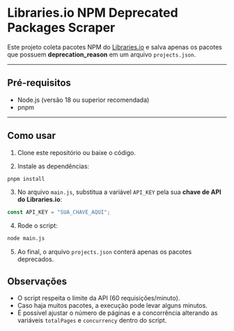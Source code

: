 # Libraries.io NPM Deprecated Packages Scraper

Este projeto coleta pacotes NPM do [Libraries.io](https://libraries.io) e salva apenas os pacotes que possuem **deprecation_reason** em um arquivo `projects.json`.

---

## Pré-requisitos

- Node.js (versão 18 ou superior recomendada)
- pnpm

---

## Como usar

1. Clone este repositório ou baixe o código.

2. Instale as dependências:

```bash
pnpm install
````

3. No arquivo `main.js`, substitua a variável `API_KEY` pela sua **chave de API do Libraries.io**:

```js
const API_KEY = "SUA_CHAVE_AQUI";
```

4. Rode o script:

```bash
node main.js
```

5. Ao final, o arquivo `projects.json` conterá apenas os pacotes deprecados.

## Observações

* O script respeita o limite da API (60 requisições/minuto).
* Caso haja muitos pacotes, a execução pode levar alguns minutos.
* É possível ajustar o número de páginas e a concorrência alterando as variáveis `totalPages` e `concurrency` dentro do script.
